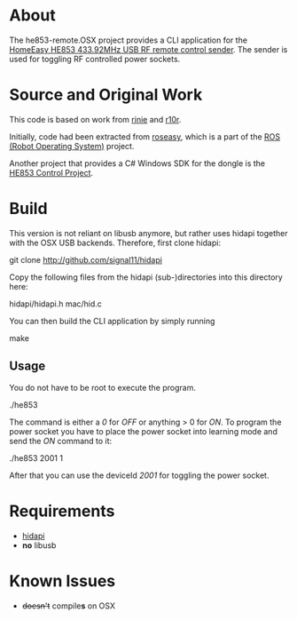 # About

The he853-remote.OSX project provides a CLI application for the 
[HomeEasy HE853 433.92MHz USB RF remote control sender](http://www.elro.eu/en/produkte/cat/home-automation/home-easy-next/sender2/fernbedienbarer-pc-usb-dongle).
The sender is used for toggling RF controlled power sockets.

# Source and Original Work

This code is based on work from
[rinie](https://github.com/rinie) and [r10r](https://github.com/r10r).

Initially, code had been extracted from [roseasy](http://wiki.ros.org/roseasy),
which is a part of the [ROS (Robot Operating System)](http://wiki.ros.org/) project.

Another project that provides a C# Windows SDK for the dongle is
the [HE853 Control Project](http://he853control.sourceforge.net/).

# Build

This version is not reliant on libusb anymore, but rather uses hidapi together with the OSX USB backends.
Therefore, first clone hidapi:

  git clone http://github.com/signal11/hidapi

Copy the following files from the hidapi (sub-)directories into this directory here:

  hidapi/hidapi.h
  mac/hid.c

You can then build the CLI application by simply running

  make
 
## Usage

You do not have to be root to execute the program.

  ./he853 <deviceId> <command>

The command is either a *0* for *OFF* or anything > 0 for *ON*.
To program the power socket you have to place the power socket into learning 
mode and send the *ON* command to it:

  ./he853 2001 1

After that you can use the deviceId *2001* for toggling the power socket.

# Requirements

* [hidapi](https://github.com/signal11/hidapi)
* **no** libusb

# Known Issues

* ~~doesn't~~ compile**s** on OSX
